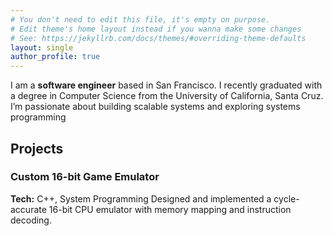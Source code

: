 ```yaml
---
# You don't need to edit this file, it's empty on purpose.
# Edit theme's home layout instead if you wanna make some changes
# See: https://jekyllrb.com/docs/themes/#overriding-theme-defaults
layout: single
author_profile: true
---
```


I am a **software engineer** based in San Francisco. I recently graduated with a degree in Computer Science from the University of California, Santa Cruz. I’m passionate about building scalable systems and exploring systems programming

## Projects

### Custom 16-bit Game Emulator
**Tech:** C++, System Programming
Designed and implemented a cycle-accurate 16-bit CPU emulator with memory mapping and instruction decoding.  